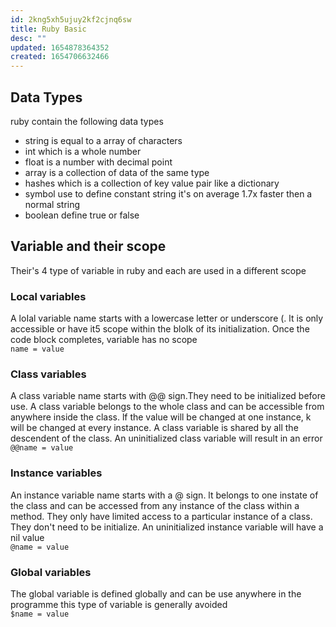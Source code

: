 ```yaml
---
id: 2kng5xh5ujuy2kf2cjnq6sw
title: Ruby Basic
desc: ""
updated: 1654878364352
created: 1654706632466
---
```


## Data Types

ruby contain the following data types

- string is equal to a array of characters
- int which is a whole number
- float is a number with decimal point
- array is a collection of data of the same type
- hashes which is a collection of key value pair like a dictionary
- symbol use to define constant string it's on average 1.7x faster then a normal string
- boolean define true or false

## Variable and their scope

Their's 4 type of variable in ruby and each are used in a different scope

### Local variables

A loIal variable name starts with a
lowercase letter or underscore (. lt is
only accessible or have it5 scope
within the bloIk of its initialization.
Once the code block completes,
variable has no scope
<br>
`name = value`
<br>

### Class variables

A class variable name starts with @@
sign.They need to be initialized before
use. A class variable belongs to the
whole class and can be accessible from
anywhere inside the class. lf the value
will be changed at one instance, k will
be changed at every instance.
A class variable is shared by all the
descendent of the class. An uninitialized
class variable will result in an error
<br>
`@@name = value`

### Instance variables

An instance variable name starts with a
@ sign. lt belongs to one instate of the
class and can be accessed from any
instance of the class within a method.
They only have limited access to a
particular instance of a class.
They don't need to be initialize. An
uninitialized instance variable will have
a nil value
<br>
`@name = value`

### Global variables

The global variable is defined globally and can be use anywhere in the programme this type of variable is generally avoided
<br>
`$name = value`
